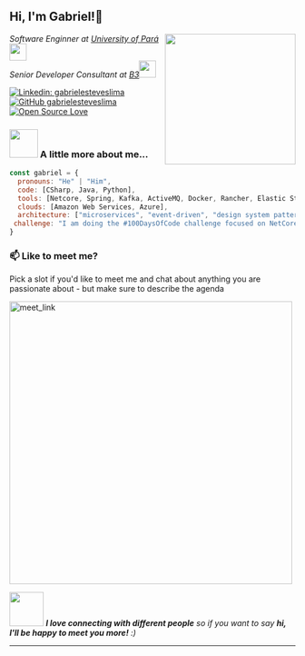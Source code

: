 <h2> Hi, I'm Gabriel!👋</h2>
<img align='right' src="https://media.giphy.com/media/M9gbBd9nbDrOTu1Mqx/giphy.gif" width="230">
<p><em>Software Enginner at <a href="http://www.unb.br">University of Pará</a><img src="https://media.giphy.com/media/fYSnHlufseco8Fh93Z/giphy.gif" width="30">
</br>Senior Developer Consultant at <a href="https://www.b3.com.br/">B3</a><img src="https://media.giphy.com/media/WUlplcMpOCEmTGBtBW/giphy.gif" width="30"> 
</em></p>

[![Linkedin: gabrielesteveslima](https://img.shields.io/badge/-gabrielesteveslima-blue?style=flat-square&logo=Linkedin&logoColor=white&link=https://www.linkedin.com/in/iamgabrielesteves/)](https://www.linkedin.com/in/iamgabrielesteves/)
[![GitHub gabrielesteveslima](https://img.shields.io/github/followers/gabrielesteveslima?label=follow&style=social)](https://github.com/gabrielesteveslima)
[![Open Source Love](https://badges.frapsoft.com/os/v1/open-source.svg?v=102)](https://github.com/ellerbrock/open-source-badge/)


### <img src="https://media.giphy.com/media/VgCDAzcKvsR6OM0uWg/giphy.gif" width="50"> A little more about me...  

```javascript
const gabriel = {
  pronouns: "He" | "Him",
  code: [CSharp, Java, Python],
  tools: [Netcore, Spring, Kafka, ActiveMQ, Docker, Rancher, Elastic Stack, Prometheus],
  clouds: [Amazon Web Services, Azure],
  architecture: ["microservices", "event-driven", "design system pattern"],
 challenge: "I am doing the #100DaysOfCode challenge focused on NetCore"
}
```

### 📫 Like to meet me?

Pick a slot if you'd like to meet me and chat about anything you are passionate about - but make sure to describe the agenda

<a href="https://calendly.com/gabrielesteveslima/30min" target="_blank"><img width="498" alt="meet_link" src="https://user-images.githubusercontent.com/15426564/144297439-f530f383-e73e-41e0-9914-a9b7d3f432e5.png"></a>

<img src="https://media.giphy.com/media/LnQjpWaON8nhr21vNW/giphy.gif" width="60"> <em><b>I love connecting with different people</b> so if you want to say <b>hi, I'll be happy to meet you more!</b> :)</em>

---
